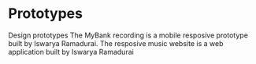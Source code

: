 # Prototypes
Design prototypes
The MyBank recording is a mobile resposive prototype built by Iswarya Ramadurai.
The resposive music website is a web application built by Iswarya Ramadurai
